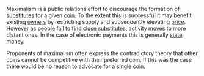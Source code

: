 Maximalism is a public relations effort to discourage the formation of [substitutes](Substitution-Principle) for a given [coin](Glossary#coin). To the extent this is successful it may benefit existing [owners](Glossary#owner) by restricting supply and subsequently elevating [price](Glossary#price). However as [people](Glossary#person) fail to find close substitutes, activity moves to more distant ones. In the case of electronic payments this is generally [state](Glossary#state) money. 

Proponents of maximalism often express the contradictory theory that other coins cannot be competitive with their preferred coin. If this was the case there would be no reason to advocate for a single coin.